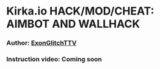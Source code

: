 # Kirka.io HACK/MOD/CHEAT: AIMBOT AND WALLHACK
### Author: [ExonGlitchTTV](https://greasyfork.org/users/889423)
### Instruction video: Coming soon
